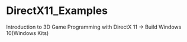 # DirectX11_Examples
Introduction to 3D Game Programming with DirectX 11 -> Build Windows 10(Windows Kits)
